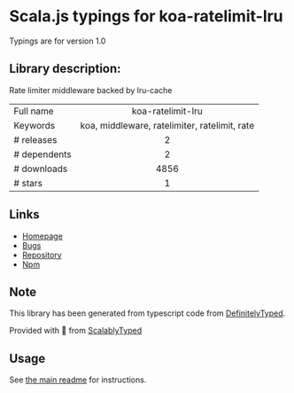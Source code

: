 
# Scala.js typings for koa-ratelimit-lru

Typings are for version 1.0

## Library description:
Rate limiter middleware backed by lru-cache

|                    |                 |
| ------------------ | :-------------: |
| Full name          | koa-ratelimit-lru |
| Keywords           | koa, middleware, ratelimiter, ratelimit, rate |
| # releases         | 2 |
| # dependents       | 2 |
| # downloads        | 4856 |
| # stars            | 1 |

## Links
- [Homepage](https://github.com/Dreamacro/koa-ratelimit-lru#readme)
- [Bugs](https://github.com/Dreamacro/koa-ratelimit-lru/issues)
- [Repository](https://github.com/Dreamacro/koa-ratelimit-lru)
- [Npm](https://www.npmjs.com/package/koa-ratelimit-lru)
    


## Note
This library has been generated from typescript code from [DefinitelyTyped](https://definitelytyped.org).

Provided with :purple_heart: from [ScalablyTyped](https://github.com/oyvindberg/ScalablyTyped)

## Usage
See [the main readme](../../readme.md) for instructions.


